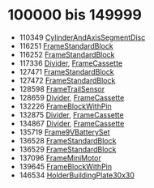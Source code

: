 # 100000 bis 149999
- 110349 [CylinderAndAxisSegmentDisc](Elements/CylinderAndAxisSegmentDisc.md)
- 116251 [FrameStandardBlock](Elements/FrameStandardBlock.md)
- 116252 [FrameStandardBlock](Elements/FrameStandardBlock.md)
- 117336 [Divider](ModelBase/Divider.md), [FrameCassette](Elements/FrameCassette.md)
- 127471 [FrameStandardBlock](Elements/FrameStandardBlock.md)
- 127472 [FrameStandardBlock](Elements/FrameStandardBlock.md)
- 128598 [FrameTrailSensor](Elements/FrameTrailSensor.md)
- 128659 [Divider](ModelBase/Divider.md), [FrameCassette](Elements/FrameCassette.md)
- 132226 [FrameBlockWithPin](Elements/FrameBlockWithPin.md)
- 132875 [Divider](ModelBase/Divider.md), [FrameCassette](Elements/FrameCassette.md)
- 134867 [Divider](ModelBase/Divider.md), [FrameCassette](Elements/FrameCassette.md)
- 135719 [Frame9VBatterySet](Elements/Frame9VBatterySet.md)
- 136528 [FrameStandardBlock](Elements/FrameStandardBlock.md)
- 136529 [FrameStandardBlock](Elements/FrameStandardBlock.md)
- 137096 [FrameMiniMotor](Elements/FrameMiniMotor.md)
- 139645 [FrameBlockWithPin](Elements/FrameBlockWithPin.md)
- 146534 [HolderBuildingPlate30x30](Elements/HolderBuildingPlate30x30.md)

